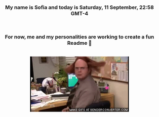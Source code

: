


<div align="center">
<h3 >My name is Sofia and today is Saturday, 11 September, 22:58 GMT-4</h3><br>
<h3 >For now, me and my personalities are working to create a fun Readme 👋
</h3><br>
<img src='img/dwight.gif' alt='working...'/>
</div>
